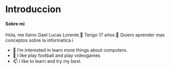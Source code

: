 # Introduccion
#### Sobre mi

Hola, me llamo Gael Lucas Lorente.👋
Tengo 17 años.👀
Quiero aprender mas conceptos sobre la informatica i 


- 🌱 I’m interested in learn more things about computers.
- 💞️ I like play football and play videogames
- 📫 i like to learn and try my best.
